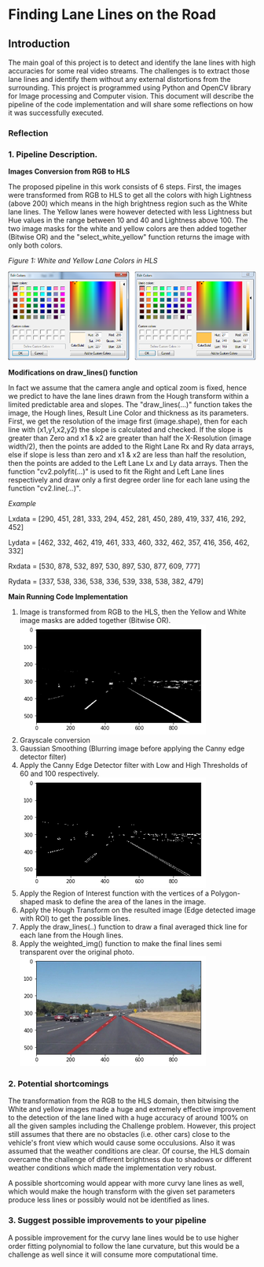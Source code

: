 # **Finding Lane Lines on the Road** 

## Introduction

The main goal of this project is to detect and identify the lane lines with high accuracies for some real video streams. The challenges is to extract those lane lines and identify them without any external distortions from the surrounding. This project is programmed using Python and OpenCV library for Image processing and Computer vision. This document will describe the pipeline of the code implementation and will share some reflections on how it was successfully executed.


### Reflection

### 1. Pipeline Description. 

**Images Conversion from RGB to HLS**

The proposed pipeline in this work consists of 6 steps. First, the images were transformed from RGB to HLS to get all the colors with high Lightness (above 200) which means in the high brightness region such as the White lane lines. The Yellow lanes were however detected with less Lightness but Hue values in the range between 10 and 40 and Lightness above 100. The two image masks for the white and yellow colors are then added together (Bitwise OR) and the "select_white_yellow" function returns the image with only both colors.

*Figure 1: White and Yellow Lane Colors in HLS*

![White_Yellow_Lanes](./writeup_images/White_Yellow_Lane_HSL.png "White Lane")


**Modifications on draw_lines() function**

In fact we assume that the camera angle and optical zoom is fixed, hence we predict to have the lane lines drawn from the Hough transform within a limited predictable area and slopes. The "draw_lines(...)" function takes the image, the Hough lines, Result Line Color and thickness as its parameters. First, we get the resolution of the image first (image.shape), then for each line with (x1,y1,x2,y2) the slope is calculated and checked. If the slope is greater than Zero and x1 & x2 are greater than half the X-Resolution (image width/2), then the points are added to the Right Lane Rx and Ry data arrays, else if slope is less than zero and x1 & x2 are less than half the resolution, then the points are added to the Left Lane Lx and Ly data arrays. Then the function "cv2.polyfit(...)" is used to fit the Right and Left Lane lines respectively and draw only a first degree order line for each lane using the function "cv2.line(...)".

*Example*

Lxdata = [290, 451, 281, 333, 294, 452, 281, 450, 289, 419, 337, 416, 292, 452]

Lydata = [462, 332, 462, 419, 461, 333, 460, 332, 462, 357, 416, 356, 462, 332]

Rxdata = [530, 878, 532, 897, 530, 897, 530, 877, 609, 777]

Rydata = [337, 538, 336, 538, 336, 539, 338, 538, 382, 479]

**Main Running Code Implementation**

1. Image is transformed from RGB to the HLS, then the Yellow and White image masks are added together (Bitwise OR).
![Bitwise_W&Y_Colors](./writeup_images/Bitwise_W_Y.png "Bitwise_W&Y Image")
2. Grayscale conversion
3. Gaussian Smoothing (Blurring image before applying the Canny edge detector filter)
4. Apply the Canny Edge Detector filter with Low and High Thresholds of 60 and 100 respectively.
![Canny](./writeup_images/Canny.png "Canny")
5. Apply the Region of Interest function with the vertices of a Polygon-shaped mask to define the area of the lanes in the image.
6. Apply the Hough Transform on the resulted image (Edge detected image with ROI) to get the possible lines.
7. Apply the draw_lines(..) function to draw a final averaged thick line for each lane from the Hough lines.
8. Apply the weighted_img() function to make the final lines semi transparent over the original photo.
![Final](./writeup_images/Result.png "Final Image")




### 2. Potential shortcomings

The transformation from the RGB to the HLS domain, then bitwising the White and yellow images made a huge and extremely effective improvement to the detection of the lane lined with a huge accuracy of around 100% on all the given samples including the Challenge problem. However, this project still assumes that there are no obstacles (i.e. other cars) close to the vehicle's front view which would cause some occulusions. Also it was assumed that the weather conditions are clear. Of course, the HLS domain overcame the challenge of different brightness due to shadows or different weather conditions which made the implementation very robust.

A possible shortcoming would appear with more curvy lane lines as well, which would make the hough transform with the given set parameters produce less lines or possibly would not be identified as lines. 


### 3. Suggest possible improvements to your pipeline

A possible improvement for the curvy lane lines would be to use higher order fitting polynomial to follow the lane curvature, but this would be a challenge as well since it will consume more computational time.

